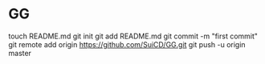 GG
==
touch README.md
git init
git add README.md
git commit -m "first commit"
git remote add origin https://github.com/SuiCD/GG.git
git push -u origin master
